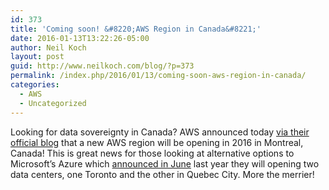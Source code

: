 ```yaml
---
id: 373
title: 'Coming soon! &#8220;AWS Region in Canada&#8221;'
date: 2016-01-13T13:22:26-05:00
author: Neil Koch
layout: post
guid: http://www.neilkoch.com/blog/?p=373
permalink: /index.php/2016/01/13/coming-soon-aws-region-in-canada/
categories:
  - AWS
  - Uncategorized
---
```

Looking for data sovereignty in Canada? AWS announced today [via their official blog](https://aws.amazon.com/blogs/aws/in-the-works-aws-region-in-canada/) that a new AWS region will be opening in 2016 in Montreal, Canada! This is great news for those looking at alternative options to Microsoft&#8217;s Azure which [announced in June](http://reimagine.microsoft.ca/en-ca/) last year they will opening two data centers, one Toronto and the other in Quebec City. More the merrier!